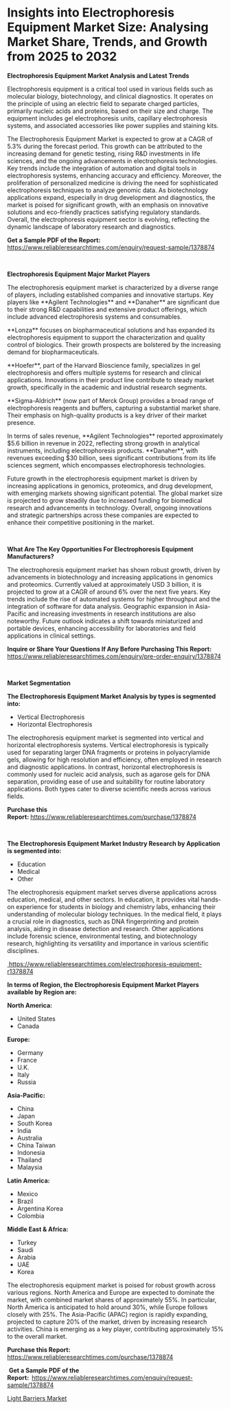 <p><h1>Insights into Electrophoresis Equipment Market Size: Analysing Market Share, Trends, and Growth from 2025 to 2032</h1></p><p><strong>Electrophoresis Equipment Market Analysis and Latest Trends</strong></p>
<p><p>Electrophoresis equipment is a critical tool used in various fields such as molecular biology, biotechnology, and clinical diagnostics. It operates on the principle of using an electric field to separate charged particles, primarily nucleic acids and proteins, based on their size and charge. The equipment includes gel electrophoresis units, capillary electrophoresis systems, and associated accessories like power supplies and staining kits.</p><p>The Electrophoresis Equipment Market is expected to grow at a CAGR of 5.3% during the forecast period. This growth can be attributed to the increasing demand for genetic testing, rising R&D investments in life sciences, and the ongoing advancements in electrophoresis technologies. Key trends include the integration of automation and digital tools in electrophoresis systems, enhancing accuracy and efficiency. Moreover, the proliferation of personalized medicine is driving the need for sophisticated electrophoresis techniques to analyze genomic data. As biotechnology applications expand, especially in drug development and diagnostics, the market is poised for significant growth, with an emphasis on innovative solutions and eco-friendly practices satisfying regulatory standards. Overall, the electrophoresis equipment sector is evolving, reflecting the dynamic landscape of laboratory research and diagnostics.</p></p>
<p><strong>Get a Sample PDF of the Report:&nbsp;</strong> <a href="https://www.reliableresearchtimes.com/enquiry/request-sample/1378874?utm_campaign=1940&utm_medium=2&utm_source=Github&utm_content=ia&utm_term=16022025&utm_id=electrophoresis-equipment">https://www.reliableresearchtimes.com/enquiry/request-sample/1378874</a></p>
<p>&nbsp;</p>
<p><strong>Electrophoresis Equipment Major Market Players</strong></p>
<p><p>The electrophoresis equipment market is characterized by a diverse range of players, including established companies and innovative startups. Key players like **Agilent Technologies** and **Danaher** are significant due to their strong R&D capabilities and extensive product offerings, which include advanced electrophoresis systems and consumables. </p><p>**Lonza** focuses on biopharmaceutical solutions and has expanded its electrophoresis equipment to support the characterization and quality control of biologics. Their growth prospects are bolstered by the increasing demand for biopharmaceuticals.</p><p>**Hoefer**, part of the Harvard Bioscience family, specializes in gel electrophoresis and offers multiple systems for research and clinical applications. Innovations in their product line contribute to steady market growth, specifically in the academic and industrial research segments.</p><p>**Sigma-Aldrich** (now part of Merck Group) provides a broad range of electrophoresis reagents and buffers, capturing a substantial market share. Their emphasis on high-quality products is a key driver of their market presence.</p><p>In terms of sales revenue, **Agilent Technologies** reported approximately $5.6 billion in revenue in 2022, reflecting strong growth in analytical instruments, including electrophoresis products. **Danaher**, with revenues exceeding $30 billion, sees significant contributions from its life sciences segment, which encompasses electrophoresis technologies.</p><p>Future growth in the electrophoresis equipment market is driven by increasing applications in genomics, proteomics, and drug development, with emerging markets showing significant potential. The global market size is projected to grow steadily due to increased funding for biomedical research and advancements in technology. Overall, ongoing innovations and strategic partnerships across these companies are expected to enhance their competitive positioning in the market.</p></p>
<p>&nbsp;</p>
<p><strong>What Are The Key Opportunities For Electrophoresis Equipment Manufacturers?</strong></p>
<p><p>The electrophoresis equipment market has shown robust growth, driven by advancements in biotechnology and increasing applications in genomics and proteomics. Currently valued at approximately USD 3 billion, it is projected to grow at a CAGR of around 6% over the next five years. Key trends include the rise of automated systems for higher throughput and the integration of software for data analysis. Geographic expansion in Asia-Pacific and increasing investments in research institutions are also noteworthy. Future outlook indicates a shift towards miniaturized and portable devices, enhancing accessibility for laboratories and field applications in clinical settings.</p></p>
<p><strong>Inquire or Share Your Questions If Any Before Purchasing This Report:</strong> <a href="https://www.reliableresearchtimes.com/enquiry/pre-order-enquiry/1378874?utm_campaign=1940&utm_medium=2&utm_source=Github&utm_content=ia&utm_term=16022025&utm_id=electrophoresis-equipment">https://www.reliableresearchtimes.com/enquiry/pre-order-enquiry/1378874</a></p>
<p>&nbsp;</p>
<p><strong>Market Segmentation</strong></p>
<p><strong>The Electrophoresis Equipment Market Analysis by types is segmented into:</strong></p>
<p><ul><li>Vertical Electrophoresis</li><li>Horizontal Electrophoresis</li></ul></p>
<p><p>The electrophoresis equipment market is segmented into vertical and horizontal electrophoresis systems. Vertical electrophoresis is typically used for separating larger DNA fragments or proteins in polyacrylamide gels, allowing for high resolution and efficiency, often employed in research and diagnostic applications. In contrast, horizontal electrophoresis is commonly used for nucleic acid analysis, such as agarose gels for DNA separation, providing ease of use and suitability for routine laboratory applications. Both types cater to diverse scientific needs across various fields.</p></p>
<p><strong>Purchase this Report:&nbsp;</strong><a href="https://www.reliableresearchtimes.com/purchase/1378874?utm_campaign=1940&utm_medium=2&utm_source=Github&utm_content=ia&utm_term=16022025&utm_id=electrophoresis-equipment">https://www.reliableresearchtimes.com/purchase/1378874</a></p>
<p>&nbsp;</p>
<p><strong>The Electrophoresis Equipment Market Industry Research by Application is segmented into:</strong></p>
<p><ul><li>Education</li><li>Medical</li><li>Other</li></ul></p>
<p><p>The electrophoresis equipment market serves diverse applications across education, medical, and other sectors. In education, it provides vital hands-on experience for students in biology and chemistry labs, enhancing their understanding of molecular biology techniques. In the medical field, it plays a crucial role in diagnostics, such as DNA fingerprinting and protein analysis, aiding in disease detection and research. Other applications include forensic science, environmental testing, and biotechnology research, highlighting its versatility and importance in various scientific disciplines.</p></p>
<p><a href="https://www.reliableresearchtimes.com/electrophoresis-equipment-r1378874?utm_campaign=1940&utm_medium=2&utm_source=Github&utm_content=ia&utm_term=16022025&utm_id=electrophoresis-equipment">&nbsp;https://www.reliableresearchtimes.com/electrophoresis-equipment-r1378874</a></p>
<p><strong>In terms of Region, the Electrophoresis Equipment Market Players available by Region are:</strong></p>
<p>
    <p> <strong> North America: </strong>
        <ul>
            <li>United States</li>
            <li>Canada</li>
        </ul>
        </p> 
    <p> <strong> Europe: </strong>
        <ul>
            <li>Germany</li>
            <li>France</li>
            <li>U.K.</li>
            <li>Italy</li>
            <li>Russia</li>
        </ul>
        </p> 
    <p> <strong> Asia-Pacific: </strong>
        <ul>
            <li>China</li>
            <li>Japan</li>
            <li>South Korea</li>
            <li>India</li>
            <li>Australia</li>
            <li>China Taiwan</li>
            <li>Indonesia</li>
            <li>Thailand</li>
            <li>Malaysia</li>
        </ul>
        </p> 
    <p> <strong> Latin America: </strong>
        <ul>
            <li>Mexico</li>
            <li>Brazil</li>
            <li>Argentina Korea</li>
            <li>Colombia</li>
        </ul>
        </p> 
    <p> <strong> Middle East & Africa: </strong>
        <ul>
            <li>Turkey</li>
            <li>Saudi</li>
            <li>Arabia</li>
            <li>UAE</li>
            <li>Korea</li>
        </ul>
    </p>
    </p>
<p><p>The electrophoresis equipment market is poised for robust growth across various regions. North America and Europe are expected to dominate the market, with combined market shares of approximately 55%. In particular, North America is anticipated to hold around 30%, while Europe follows closely with 25%. The Asia-Pacific (APAC) region is rapidly expanding, projected to capture 20% of the market, driven by increasing research activities. China is emerging as a key player, contributing approximately 15% to the overall market.</p></p>
<p><strong>Purchase this Report: </strong><a href="https://www.reliableresearchtimes.com/purchase/1378874?utm_campaign=1940&utm_medium=2&utm_source=Github&utm_content=ia&utm_term=16022025&utm_id=electrophoresis-equipment">https://www.reliableresearchtimes.com/purchase/1378874</a></p>
<p>&nbsp;<strong>Get a Sample PDF of the Report:&nbsp;&nbsp;</strong><a href="https://www.reliableresearchtimes.com/enquiry/request-sample/1378874?utm_campaign=1940&utm_medium=2&utm_source=Github&utm_content=ia&utm_term=16022025&utm_id=electrophoresis-equipment">https://www.reliableresearchtimes.com/enquiry/request-sample/1378874</a></p>
<p><strong></strong></p>
<p><p><a href="https://github.com/hgf64gh/Market-Research-Report-List-1/blob/main/light-barriers-market.md?utm_campaign=1940&utm_medium=2&utm_source=Github&utm_content=ia&utm_term=16022025&utm_id=electrophoresis-equipment">Light Barriers Market</a></p></p>